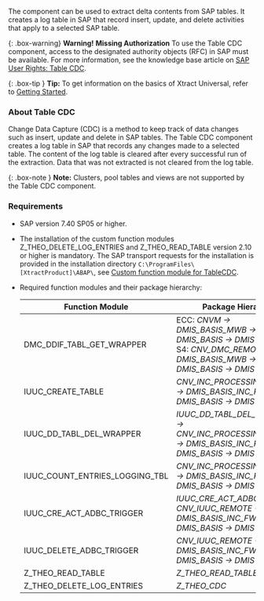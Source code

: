 The component can be used to extract delta contents from SAP tables.
It creates a log table in SAP that record insert, update, and delete activities that apply to a selected SAP table.<br>


{: .box-warning}
**Warning!** **Missing Authorization**
To use the Table CDC component, access to the designated authority objects (RFC) in SAP must be available.
For more information, see the knowledge base article on [SAP User Rights: Table CDC](https://kb.theobald-software.com/sap/authority-objects-sap-user-rights#table-cdc).


{: .box-tip }
**Tip:** To get information on the basics of Xtract Universal, refer to [Getting Started](./getting-started). 

### About Table CDC

Change Data Capture (CDC) is a method to keep track of data changes such as insert, update and delete in SAP tables.
The Table CDC component creates a log table in SAP that records any changes made to a selected table. 
The content of the log table is cleared after every successful run of the extraction. Data that was not extracted is not cleared from the log table.

{: .box-note }
**Note:** Clusters, pool tables and views are not supported by the Table CDC component. 

### Requirements

- SAP version 7.40 SP05 or higher.
- The installation of the custom function modules Z_THEO_DELETE_LOG_ENTRIES and Z_THEO_READ_TABLE version 2.10 or higher is mandatory. 
The SAP transport requests for the installation is provided in the installation directory `C:\ProgramFiles\[XtractProduct]\ABAP\`, see [Custom function module for TableCDC](./sap-customizing/custom-function-module-for-tablecdc).
- Required function modules and their package hierarchy:

	| Function Module | Package Hierarchy |
	|-----------------|----------|
	| DMC_DDIF_TABL_GET_WRAPPER |ECC: *CNVM &rarr; DMIS_BASIS_MWB &rarr; DMIS_BASIS &rarr; DMIS* <br> S4: *CNV_DMC_REMOTE &rarr; DMIS_BASIS_MWB &rarr; DMIS_BASIS &rarr; DMIS*|
	| IUUC_CREATE_TABLE | *CNV_INC_PROCESSING_REMOTE &rarr; DMIS_BASIS_INC_FW &rarr; DMIS_BASIS &rarr; DMIS* |
	| IUUC_DD_TABL_DEL_WRAPPER | *IUUC_DD_TABL_DEL_WRAPPER &rarr; CNV_INC_PROCESSING_REMOTE &rarr; DMIS_BASIS_INC_FW &rarr; DMIS_BASIS &rarr; DMIS* |
	| IUUC_COUNT_ENTRIES_LOGGING_TBL | *CNV_INC_PROCESSING_REMOTE &rarr; DMIS_BASIS_INC_FW &rarr; DMIS_BASIS &rarr; DMIS* |
	| IUUC_CRE_ACT_ADBC_TRIGGER | *IUUC_CRE_ACT_ADBC_TRIGGER : CNV_IUUC_REMOTE &rarr; DMIS_BASIS_INC_FW &rarr; DMIS_BASIS &rarr; DMIS* |
	| IUUC_DELETE_ADBC_TRIGGER | *CNV_IUUC_REMOTE &rarr; DMIS_BASIS_INC_FW &rarr; DMIS_BASIS &rarr; DMIS* |
	| Z_THEO_READ_TABLE | *Z_THEO_READ_TABLE* |
	| Z_THEO_DELETE_LOG_ENTRIES | *Z_THEO_CDC* |

<!---
- Access to the SAP authority object `S_TABU_NAM ACTVT=02` must be granted.

- The SAP user must have the right to create SAP Tables, see [SAP Connection - Authentication](./getting-started/sap-connection#authentication).
- Access to the designated authority objects (RFC) in SAP, see [SAP User Rights: Table](https://kb.theobald-software.com/sap/authority-objects-sap-user-rights#table) must be granted.
-->

